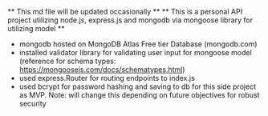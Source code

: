 ** This md file will be updated occasionally **
** This is a personal API project utilizing node.js, express.js and mongodb via mongoose library for utilizing model **

- mongodb hosted on MongoDB Atlas Free tier Database (mongodb.com)
- installed validator library for validating user input for mongoose model (reference for schema types: https://mongoosejs.com/docs/schematypes.html)
- used express.Router for routing endpoints to index.js
- used bcrypt for password hashing and saving to db for this side project as MVP. Note: will change this depending on future objectives for robust security


